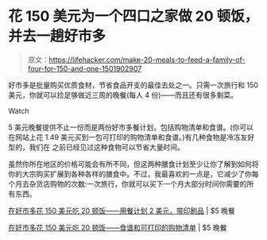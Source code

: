 # 花 150 美元为一个四口之家做 20 顿饭，并去一趟好市多

> 原文：<https://lifehacker.com/make-20-meals-to-feed-a-family-of-four-for-150-and-one-1501902907>

好市多是批量购买优质食材，节省食品开支的最佳去处之一。只需一次旅行和 150 美元，你就可以捡足够做近三周的晚餐(每人 4 份)——而且还有很多剩菜。

Watch

5 美元晚餐提供不止一份而是两份好市多餐计划，包括购物清单和食谱。(你可以在网站上花 1.49 美元买到一包可打印的购物清单和食谱。)有几种食物是冷冻友好型的，我们在 之前已经见过这种食物可以节省大量时间。

虽然你所在地区的价格可能会有所不同，但这两种膳食计划至少让你了解到如何将你的大宗购买扩展到各种各样的膳食中。不过，我最喜欢的一点是，它减少了你每个月去杂货店购物的次数:一次旅行，你就可以买下一个月大部分时间你需要的所有东西。

[在好市多花 150 美元吃 20 顿饭——用餐计划 2 美元，带印刷品](http://www.5dollardinners.com/20-meals-at-costco-for-150-meal-plan-2-with-printables/) | $5 晚餐

[在好市多花 150 美元吃 20 顿饭——食谱和可打印的购物清单](http://www.5dollardinners.com/20-meals-from-costco-for-150-recipes-printable-shopping-lists/) | $5 晚餐